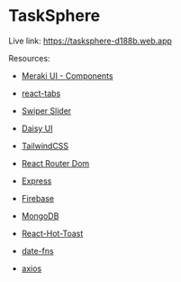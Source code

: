 # TaskSphere

Live link: https://tasksphere-d188b.web.app

Resources:

- [Meraki UI - Components](https://merakiui.com/components)

- [react-tabs](https://www.npmjs.com/package/react-tabs)

- [Swiper Slider](https://swiperjs.com)

- [Daisy UI](https://daisyui.com)

- [TailwindCSS](https://tailwindcss.com)

- [React Router Dom](https://reactrouter.com/en/main)

- [Express](https://expressjs.com)

- [Firebase](https://console.firebase.google.com)

- [MongoDB](https://www.mongodb.com)

- [React-Hot-Toast](https://react-hot-toast.com)

- [date-fns](https://date-fns.org)

- [axios](https://axios-http.com/docs/intro)
